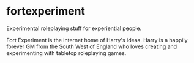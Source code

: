 # fortexperiment
Experimental roleplaying stuff for experiential people.

Fort Experiment is the internet home of Harry's ideas.
Harry is a happily forever GM from the South West of England who loves creating and experimenting with tabletop roleplaying games. 
